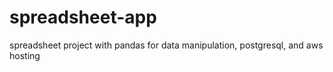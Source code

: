 # spreadsheet-app
spreadsheet project with pandas for data manipulation, postgresql, and aws hosting
